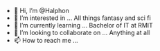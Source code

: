 - 👋 Hi, I’m @Halphon
- 👀 I’m interested in ... All things fantasy and sci fi
- 🌱 I’m currently learning ... Bachelor of IT at RMIT
- 💞️ I’m looking to collaborate on ... Anything at all
- 📫 How to reach me ... 

<!---
Halphon/Halphon is a ✨ special ✨ repository because its `README.md` (this file) appears on your GitHub profile.
You can click the Preview link to take a look at your changes.
--->

